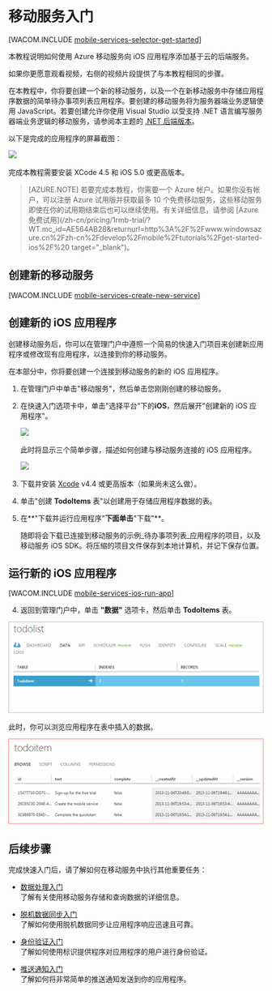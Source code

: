 <properties pageTitle="用于 iOS 应用程序的 Azure 移动服务入门" metaKeywords="Azure iOS application, mobile service iOS, getting started Azure iOS" description="按照本教程进行操作，开始使用 Azure 移动服务进行 iOS 开发。 " metaCanonical="" services="" documentationCenter="Mobile" title="Get started with Mobile Services" authors="glenga" solutions="" manager="" editor="" />
<tags ms.service=""
    ms.date=""
    wacn.date=""
    />

# <a name="getting-started"> </a>移动服务入门

[WACOM.INCLUDE [mobile-services-selector-get-started](../includes/mobile-services-selector-get-started.md)]

<div class="dev-onpage-video-clear clearfix">
<div class="dev-onpage-left-content">
<p>本教程说明如何使用 Azure 移动服务向 iOS 应用程序添加基于云的后端服务。</p>
<p>如果你更愿意观看视频，右侧的视频片段提供了与本教程相同的步骤。</p>
</div>
<div class="dev-onpage-video-wrapper" style="display:none"><a href="http://channel9.msdn.com/Series/Windows-Azure-Mobile-Services/iOS-Creating-your-first-app-using-the-Windows-Azure-Mobile-Services-Quickstart" target="_blank" class="label">观看教程</a> <a style="background-image: url('/media/devcenter/mobile/videos/get-started-ios-180x120.png') !important;" href="http://channel9.msdn.com/Series/Windows-Azure-Mobile-Services/iOS-Creating-your-first-app-using-the-Windows-Azure-Mobile-Services-Quickstart" target="_blank" class="dev-onpage-video"><span class="icon">播放视频</span></a> <span class="time">9:38</span></div>
</div>

在本教程中，你将要创建一个新的移动服务，以及一个在新移动服务中存储应用程序数据的简单待办事项列表应用程序。要创建的移动服务将为服务器端业务逻辑使用 JavaScript。若要创建允许你使用 Visual Studio 以受支持 .NET 语言编写服务器端业务逻辑的移动服务，请参阅本主题的 [.NET 后端版本]。

以下是完成的应用程序的屏幕截图：

![][0]

完成本教程需要安装 XCode 4.5 和 iOS 5.0 或更高版本。

> [AZURE.NOTE] 若要完成本教程，你需要一个 Azure 帐户。如果你没有帐户，可以注册 Azure 试用版并获取最多 10 个免费移动服务，这些移动服务即使在你的试用期结束后也可以继续使用。有关详细信息，请参阅 [Azure 免费试用](/zh-cn/pricing/1rmb-trial/?WT.mc_id=AE564AB28&amp;returnurl=http%3A%2F%2Fwww.windowsazure.cn%2Fzh-cn%2Fdevelop%2Fmobile%2Ftutorials%2Fget-started-ios%2F%20 target="_blank")。

## <a name="create-new-service"> </a>创建新的移动服务

[WACOM.INCLUDE [mobile-services-create-new-service](../includes/mobile-services-create-new-service.md)]

<h2>创建新的 iOS 应用程序</h2>

创建移动服务后，你可以在管理门户中遵照一个简易的快速入门项目来创建新应用程序或修改现有应用程序，以连接到你的移动服务。

在本部分中，你将要创建一个连接到移动服务的新的 iOS 应用程序。

1.  在管理门户中单击"移动服务"，然后单击您刚刚创建的移动服务。

2. 在快速入门选项卡中，单击"选择平台"下的**iOS**，然后展开"创建新的 iOS 应用程序"。

   	![][6]

   	此时将显示三个简单步骤，描述如何创建与移动服务连接的 iOS 应用程序。

  	![][7]

3. 下载并安装 [Xcode] v4.4 或更高版本（如果尚未这么做）。

4. 单击"创建 **TodoItems** 表"以创建用于存储应用程序数据的表。

5. 在**"下载并运行应用程序"**下面单击**"下载"**。 

  	随即将会下载已连接到移动服务的示例_待办事项列表_应用程序的项目，以及移动服务 iOS SDK。将压缩的项目文件保存到本地计算机，并记下保存位置。

## 运行新的 iOS 应用程序

[WACOM.INCLUDE [mobile-services-ios-run-app](../includes/mobile-services-ios-run-app.md)]

<ol start="4">
<li><p>返回到管理门户中，单击 <strong>"数据"</strong> 选项卡，然后单击 <strong>TodoItems</strong> 表。<p></li></ol>

![](./media/mobile-services-ios-get-started/mobile-data-tab.png)

此时，你可以浏览应用程序在表中插入的数据。</p>

![](./media/mobile-services-ios-get-started/mobile-data-browse.png)


## <a name="next-steps"> </a>后续步骤
完成快速入门后，请了解如何在移动服务中执行其他重要任务：

* [数据处理入门]
  <br/>了解有关使用移动服务存储和查询数据的详细信息。

* [脱机数据同步入门]
  <br/>了解如何使用脱机数据同步让应用程序响应迅速且可靠。

* [身份验证入门]
  <br/>了解如何使用标识提供程序对应用程序的用户进行身份验证。

* [推送通知入门]
  <br/>了解如何将非常简单的推送通知发送到你的应用程序。


<!-- Anchors. -->
[移动服务入门]:#getting-started
[创建新的移动服务]:#create-new-service
[定义移动服务实例]:#define-mobile-service-instance
[后续步骤]:#next-steps

<!-- Images. -->
[0]: ./media/mobile-services-ios-get-started/mobile-quickstart-completed-ios.png

[6]: ./media/mobile-services-ios-get-started/mobile-portal-quickstart-ios.png
[7]: ./media/mobile-services-ios-get-started/mobile-quickstart-steps-ios.png
[8]: ./media/mobile-services-ios-get-started/mobile-xcode-project.png

[10]: ./media/mobile-services-ios-get-started/mobile-quickstart-startup-ios.png
[11]: ./media/mobile-services-ios-get-started/mobile-data-tab.png
[12]: ./media/mobile-services-ios-get-started/mobile-data-browse.png


<!-- URLs. -->
[数据处理入门]: /zh-cn/documentation/articles/mobile-services-javascript-backend-windows-store-dotnet-get-started-with-data-ios
[身份验证入门]: /zh-cn/documentation/articles/mobile-services-javascript-backend-windows-store-dotnet-get-started-with-users-ios
[脱机数据同步入门]: /zh-cn/documentation/articles/mobile-services-ios-get-started-offline-data
[推送通知入门]: /zh-cn/documentation/articles/mobile-services-javascript-backend-windows-store-dotnet-get-started-with-push-ios

[移动服务 iOS SDK]: https://go.microsoft.com/fwLink/p/?LinkID=266533
[管理门户]: https://manage.windowsazure.cn/
[XCode]: https://go.microsoft.com/fwLink/p/?LinkID=266532
[.NET 后端版本]: /zh-cn/documentation/articles/mobile-services-dotnet-backend-ios-get-started
